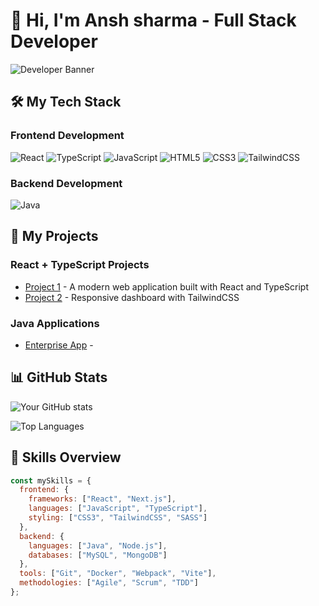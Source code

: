 
# 👋 Hi, I'm Ansh sharma - Full Stack Developer

![Developer Banner](https://images.unsplash.com/photo-1555066931-4365d14bab8c?ixlib=rb-4.0.3&ixid=M3wxMjA3fDB8MHxwaG90by1wYWdlfHx8fGVufDB8fHx8fA%3D%3D&auto=format&fit=crop&w=1470&q=80)

## 🛠️ My Tech Stack

### Frontend Development
![React](https://img.shields.io/badge/React-20232A?style=for-the-badge&logo=react&logoColor=61DAFB)
![TypeScript](https://img.shields.io/badge/TypeScript-007ACC?style=for-the-badge&logo=typescript&logoColor=white)
![JavaScript](https://img.shields.io/badge/JavaScript-F7DF1E?style=for-the-badge&logo=javascript&logoColor=black)
![HTML5](https://img.shields.io/badge/HTML5-E34F26?style=for-the-badge&logo=html5&logoColor=white)
![CSS3](https://img.shields.io/badge/CSS3-1572B6?style=for-the-badge&logo=css3&logoColor=white)
![TailwindCSS](https://img.shields.io/badge/Tailwind_CSS-38B2AC?style=for-the-badge&logo=tailwind-css&logoColor=white)

### Backend Development
![Java](https://img.shields.io/badge/Java-ED8B00?style=for-the-badge&logo=openjdk&logoColor=white)

## 🚀 My Projects

### React + TypeScript Projects
- [Project 1](https://github.com/yourusername/project1) - A modern web application built with React and TypeScript
- [Project 2](https://github.com/yourusername/project2) - Responsive dashboard with TailwindCSS

### Java Applications
- [Enterprise App](https://github.com/yourusername/java-app) - 

## 📊 GitHub Stats

![Your GitHub stats](https://github-readme-stats.vercel.app/api?username=ansh23092002&show_icons=true&theme=radical)

![Top Languages](https://github-readme-stats.vercel.app/api/top-langs/?username=ansh23092002&layout=compact&theme=radical)

## 🌟 Skills Overview

```javascript
const mySkills = {
  frontend: {
    frameworks: ["React", "Next.js"],
    languages: ["JavaScript", "TypeScript"],
    styling: ["CSS3", "TailwindCSS", "SASS"]
  },
  backend: {
    languages: ["Java", "Node.js"],
    databases: ["MySQL", "MongoDB"]
  },
  tools: ["Git", "Docker", "Webpack", "Vite"],
  methodologies: ["Agile", "Scrum", "TDD"]
};
